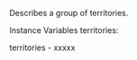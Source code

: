 Describes a group of territories.

Instance Variables
	territories:		<Collection>

territories
	- xxxxx
